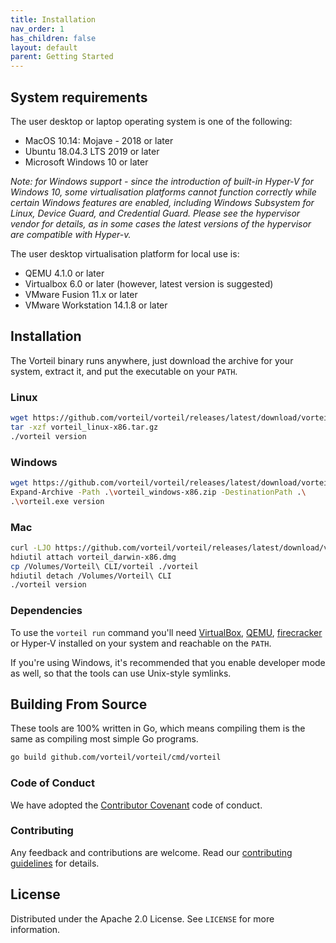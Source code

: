 ```yaml
---
title: Installation
nav_order: 1
has_children: false
layout: default
parent: Getting Started
---
```


## System requirements

The user desktop or laptop operating system is one of the following:
* MacOS 10.14: Mojave - 2018 or later
* Ubuntu 18.04.3 LTS 2019 or later
* Microsoft Windows 10 or later

_Note: for Windows support - since the introduction of built-in Hyper-V for Windows 10, some virtualisation platforms cannot function correctly while certain Windows features are enabled, including Windows Subsystem for Linux, Device Guard, and Credential Guard. Please see the hypervisor vendor for details, as in some cases the latest versions of the hypervisor are compatible with Hyper-v._

The user desktop virtualisation platform for local use is:
* QEMU 4.1.0 or later
* Virtualbox 6.0 or later (however, latest version is suggested)
* VMware Fusion 11.x or later
* VMware Workstation 14.1.8 or later

## Installation

The Vorteil binary runs anywhere, just download the archive for your system, extract it, and put the executable on your `PATH`.

### Linux
```sh
wget https://github.com/vorteil/vorteil/releases/latest/download/vorteil_linux-x86.tar.gz
tar -xzf vorteil_linux-x86.tar.gz
./vorteil version
```
### Windows

```sh
wget https://github.com/vorteil/vorteil/releases/latest/download/vorteil_windows-x86.zip -UseBasicParsing -OutFile .\vorteil_windows-x86.zip
Expand-Archive -Path .\vorteil_windows-x86.zip -DestinationPath .\
.\vorteil.exe version
```

### Mac

```sh
curl -LJO https://github.com/vorteil/vorteil/releases/latest/download/vorteil_darwin-x86.dmg
hdiutil attach vorteil_darwin-x86.dmg
cp /Volumes/Vorteil\ CLI/vorteil ./vorteil
hdiutil detach /Volumes/Vorteil\ CLI
./vorteil version
```

### Dependencies

To use the `vorteil run` command you'll need [VirtualBox](https://www.virtualbox.org/wiki/Downloads), [QEMU](https://www.qemu.org/download/), [firecracker](https://github.com/firecracker-microvm/firecracker) or Hyper-V installed on your system and reachable on the `PATH`.

If you're using Windows, it's recommended that you enable developer mode as well, so that the tools can use Unix-style symlinks.

## Building From Source

These tools are 100% written in Go, which means compiling them is the same as compiling most simple Go programs.

```sh
go build github.com/vorteil/vorteil/cmd/vorteil
```

### Code of Conduct

We have adopted the [Contributor Covenant](https://github.com/vorteil/.github/blob/master/CODE_OF_CONDUCT.md) code of conduct.

### Contributing

Any feedback and contributions are welcome. Read our [contributing guidelines](https://github.com/vorteil/.github/blob/master/CONTRIBUTING.md) for details.

## License

Distributed under the Apache 2.0 License. See `LICENSE` for more information.
